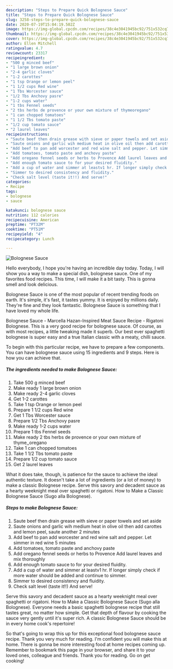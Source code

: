 ```yaml
---
description: "Steps to Prepare Quick Bolognese Sauce"
title: "Steps to Prepare Quick Bolognese Sauce"
slug: 3258-steps-to-prepare-quick-bolognese-sauce
date: 2020-07-19T15:04:19.502Z
image: https://img-global.cpcdn.com/recipes/38c4e3041945bc92/751x532cq70/bolognese-sauce-recipe-main-photo.jpg
thumbnail: https://img-global.cpcdn.com/recipes/38c4e3041945bc92/751x532cq70/bolognese-sauce-recipe-main-photo.jpg
cover: https://img-global.cpcdn.com/recipes/38c4e3041945bc92/751x532cq70/bolognese-sauce-recipe-main-photo.jpg
author: Ellen Mitchell
ratingvalue: 4.7
reviewcount: 23317
recipeingredient:
- "500 g minced beef"
- "1 large brown onion"
- "2-4 garlic cloves"
- "1-2 carottes"
- "1 tsp Orange or lemon peel"
- "1 1/2 cups Red wine"
- "1 Tbs Worcester sauce"
- "1/2 Tbs Anchovy pasre"
- "1-2 cups water"
- "1 tbs Fennel seeds"
- "2 tbs herbs de provence or your own mixture of thymeoregano"
- "1 can chopped tomatoes"
- "1 1/2 Tbs tomato paste"
- "1/2 cup tomato sauce"
- "2 laurel leaves"
recipeinstructions:
- "Saute beef then drain grease with sieve or paper towels and set aside"
- "Saute onions and garlic wih medium heat in olive oil then add carottes and lemon peel, saute another 2 minutes"
- "Add beef to pan add worcester and red wine salt and pepper. Let simmer in red wine 5 minutes"
- "Add tomatoes, tomato paste and anchovy paste"
- "Add oregano fennel seeds or herbs to Provence Add laurel leaves and mix thoroughly"
- "Add enough tomato sauce to for your desired fluidity."
- "Add a cup of water and simmer at leastv1 hr. If longer simply check if more water should be added and continue to simmer."
- "Simmer to desired consistency and fluidity."
- "Check salt level (taste it!!) And serve!"
categories:
- Recipe
tags:
- bolognese
- sauce

katakunci: bolognese sauce 
nutrition: 112 calories
recipecuisine: American
preptime: "PT32M"
cooktime: "PT51M"
recipeyield: "4"
recipecategory: Lunch

---
```



![Bolognese Sauce](https://img-global.cpcdn.com/recipes/38c4e3041945bc92/751x532cq70/bolognese-sauce-recipe-main-photo.jpg)

Hello everybody, I hope you're having an incredible day today. Today, I will show you a way to make a special dish, bolognese sauce. One of my favorites food recipes. This time, I will make it a bit tasty. This is gonna smell and look delicious.

Bolognese Sauce is one of the most popular of recent trending foods on earth. It's simple, it's fast, it tastes yummy. It is enjoyed by millions daily. They're fine and they look fantastic. Bolognese Sauce is something that I have loved my whole life.

Bolognese Sauce - Marcella Hazan-Inspired Meat Sauce Recipe - Rigatoni Bolognese. This is a very good recipe for bolognese sauce. Of course, as with most recipes, a little tweaking made it superb. Our best ever spaghetti bolognese is super easy and a true Italian classic with a meaty, chilli sauce.


To begin with this particular recipe, we have to prepare a few components. You can have bolognese sauce using 15 ingredients and 9 steps. Here is how you can achieve that.

<!--inarticleads1-->

##### The ingredients needed to make Bolognese Sauce:

1. Take 500 g minced beef
1. Make ready 1 large brown onion
1. Make ready 2-4 garlic cloves
1. Get 1-2 carottes
1. Take 1 tsp Orange or lemon peel
1. Prepare 1 1/2 cups Red wine
1. Get 1 Tbs Worcester sauce
1. Prepare 1/2 Tbs Anchovy pasre
1. Make ready 1-2 cups water
1. Prepare 1 tbs Fennel seeds
1. Make ready 2 tbs herbs de provence or your own mixture of thyme,,oregano
1. Take 1 can chopped tomatoes
1. Take 1 1/2 Tbs tomato paste
1. Prepare 1/2 cup tomato sauce
1. Get 2 laurel leaves


What it does take, though, is patience for the sauce to achieve the ideal authentic texture. It doesn&#39;t take a lot of ingredients (or a lot of money) to make a classic Bolognese recipe. Serve this savory and decadent sauce as a hearty weeknight meal over spaghetti or rigatoni. How to Make a Classic Bolognese Sauce (Sugo alla Bolognese). 

<!--inarticleads2-->

##### Steps to make Bolognese Sauce:

1. Saute beef then drain grease with sieve or paper towels and set aside
1. Saute onions and garlic wih medium heat in olive oil then add carottes and lemon peel, saute another 2 minutes
1. Add beef to pan add worcester and red wine salt and pepper. Let simmer in red wine 5 minutes
1. Add tomatoes, tomato paste and anchovy paste
1. Add oregano fennel seeds or herbs to Provence Add laurel leaves and mix thoroughly
1. Add enough tomato sauce to for your desired fluidity.
1. Add a cup of water and simmer at leastv1 hr. If longer simply check if more water should be added and continue to simmer.
1. Simmer to desired consistency and fluidity.
1. Check salt level (taste it!!) And serve!


Serve this savory and decadent sauce as a hearty weeknight meal over spaghetti or rigatoni. How to Make a Classic Bolognese Sauce (Sugo alla Bolognese). Everyone needs a basic spaghetti bolognese recipe that still tastes great, no matter how simple. Get that depth of flavour by cooking the sauce very gently until it&#39;s super rich. A classic Bolognese Sauce should be in every home cook&#39;s repertoire! 

So that's going to wrap this up for this exceptional food bolognese sauce recipe. Thank you very much for reading. I'm confident you will make this at home. There is gonna be more interesting food at home recipes coming up. Remember to bookmark this page in your browser, and share it to your loved ones, colleague and friends. Thank you for reading. Go on get cooking!
